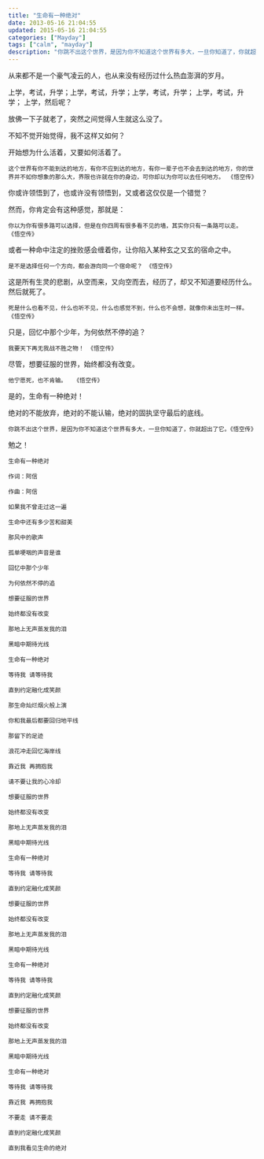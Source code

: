 ```yaml
---
title: "生命有一种绝对"
date: 2013-05-16 21:04:55
updated: 2015-05-16 21:04:55
categories: ["Mayday"]
tags: ["calm", "mayday"]
description: "你跳不出这个世界，是因为你不知道这个世界有多大，一旦你知道了，你就超出了它。"
---
```


从来都不是一个豪气凌云的人，也从来没有经历过什么热血澎湃的岁月。

上学，考试，升学；上学，考试，升学；上学，考试，升学； 上学，考试，升学；  上学，然后呢？

放佛一下子就老了，突然之间觉得人生就这么没了。

不知不觉开始觉得，我不这样又如何？

开始想为什么活着，又要如何活着了。

```
这个世界有你不能到达的地方，有你不应到达的地方，有你一辈子也不会去到达的地方，你的世界并不如你想象的那么大，界限也许就在你的身边，可你却以为你可以去任何地方。 《悟空传》
```

你或许领悟到了，也或许没有领悟到，又或者这仅仅是一个错觉？

然而，你肯定会有这种感觉，那就是：

```
你以为你有很多路可以选择，但是在你四周有很多看不见的墙，其实你只有一条路可以走。 《悟空传》
```

或者一种命中注定的挫败感会缠着你，让你陷入某种玄之又玄的宿命之中。

```
是不是选择任何一个方向，都会游向同一个宿命呢？ 《悟空传》
```

这是所有生灵的悲剧，从空而来，又向空而去，经历了，却又不知道要经历什么。然后就死了。

```
死是什么也看不见，什么也听不见，什么也感觉不到，什么也不会想，就像你未出生时一样。 《悟空传》
```

只是，回忆中那个少年，为何依然不停的追？

```
我要天下再无我战不胜之物！ 《悟空传》
```

尽管，想要征服的世界，始终都没有改变。

```
他宁愿死，也不肯输。  《悟空传》 
```

是的，生命有一种绝对！

绝对的不能放弃，绝对的不能认输，绝对的固执坚守最后的底线。

```
你跳不出这个世界，是因为你不知道这个世界有多大，一旦你知道了，你就超出了它。《悟空传》
```

勉之！

```
生命有一种绝对

作词：阿信

作曲：阿信

如果我不曾走过这一遍

生命中还有多少苦和甜美

那风中的歌声

孤单哽咽的声音是谁

回忆中那个少年

为何依然不停的追

想要征服的世界

始终都没有改变

那地上无声蒸发我的泪

黑暗中期待光线

生命有一种绝对

等待我 请等待我

直到约定融化成笑颜

那生命灿烂烟火般上演

你和我最后都要回归地平线

那留下的足迹

浪花冲走回忆海岸线

靠近我 再拥抱我

请不要让我的心冷却

想要征服的世界

始终都没有改变

那地上无声蒸发我的泪

黑暗中期待光线

生命有一种绝对

等待我 请等待我

直到约定融化成笑颜

想要征服的世界

始终都没有改变

那地上无声蒸发我的泪

黑暗中期待光线

生命有一种绝对

等待我 请等待我

直到约定融化成笑颜

想要征服的世界

始终都没有改变

那地上无声蒸发我的泪

黑暗中期待光线

生命有一种绝对

等待我 请等待我

靠近我 再拥抱我

不要走 请不要走

直到约定融化成笑颜

直到我看见生命的绝对
```
